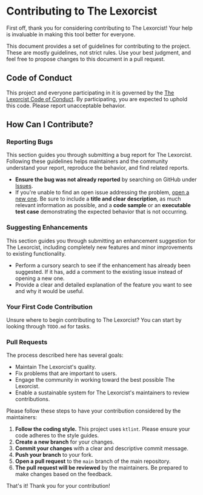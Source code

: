 # Contributing to The Lexorcist

First off, thank you for considering contributing to The Lexorcist! Your help is invaluable in making this tool better for everyone.

This document provides a set of guidelines for contributing to the project. These are mostly guidelines, not strict rules. Use your best judgment, and feel free to propose changes to this document in a pull request.

## Code of Conduct

This project and everyone participating in it is governed by the [The Lexorcist Code of Conduct](CODE_OF_CONDUCT.md). By participating, you are expected to uphold this code. Please report unacceptable behavior.

## How Can I Contribute?

### Reporting Bugs

This section guides you through submitting a bug report for The Lexorcist. Following these guidelines helps maintainers and the community understand your report, reproduce the behavior, and find related reports.

-   **Ensure the bug was not already reported** by searching on GitHub under [Issues](https://github.com/HereLiesAz/The-Lexorcist/issues).
-   If you're unable to find an open issue addressing the problem, [open a new one](https://github.com/HereLiesAz/The-Lexorcist/issues/new). Be sure to include a **title and clear description**, as much relevant information as possible, and a **code sample** or an **executable test case** demonstrating the expected behavior that is not occurring.

### Suggesting Enhancements

This section guides you through submitting an enhancement suggestion for The Lexorcist, including completely new features and minor improvements to existing functionality.

-   Perform a cursory search to see if the enhancement has already been suggested. If it has, add a comment to the existing issue instead of opening a new one.
-   Provide a clear and detailed explanation of the feature you want to see and why it would be useful.

### Your First Code Contribution

Unsure where to begin contributing to The Lexorcist? You can start by looking through `TODO.md` for tasks.

### Pull Requests

The process described here has several goals:
- Maintain The Lexorcist's quality.
- Fix problems that are important to users.
- Engage the community in working toward the best possible The Lexorcist.
- Enable a sustainable system for The Lexorcist's maintainers to review contributions.

Please follow these steps to have your contribution considered by the maintainers:

1.  **Follow the coding style.** This project uses `ktlint`. Please ensure your code adheres to the style guides.
2.  **Create a new branch** for your changes.
3.  **Commit your changes** with a clear and descriptive commit message.
4.  **Push your branch** to your fork.
5.  **Open a pull request** to the `main` branch of the main repository.
6.  **The pull request will be reviewed** by the maintainers. Be prepared to make changes based on the feedback.

That's it! Thank you for your contribution!